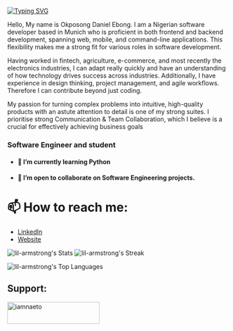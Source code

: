 [![Typing SVG](https://readme-typing-svg.demolab.com?font=Fira+Code&weight=500&size=30&duration=2000&pause=1000&color=64D6F7FF&width=435&height=45&lines=Welcome+to+my+portfolio;I'm+lil-armstrong;Nice+to+meet+you++%F0%9F%91%8B)](https://git.io/typing-svg)

Hello, My name is Okposong Daniel Ebong. I am a Nigerian software developer based in Munich who is proficient in both frontend and backend development, spanning web, mobile, and command-line applications. This flexibility makes me a strong fit for various roles in software development. 

Having worked in fintech, agriculture, e-commerce, and most recently the electronics industries, I can adapt really quickly  and have an understanding of how technology drives success across industries. Additionally, I have experience in design thinking, project management, and agile workflows. Therefore I can contribute beyond just coding.

My passion for turning complex problems into intuitive, high-quality products with an astute attention to detail is one of my strong suites. I prioritise strong Communication & Team Collaboration, which I believe is a crucial for effectively achieving business goals

###  Software Engineer and student
- #### 🌱 I’m currently learning Python
- #### 👯 I’m open to collaborate on Software Engineering projects.

# 📫 How to reach me: 
* [LinkedIn](https://www.linkedin.com/in/lil-armstrong/)
* [Website](https://lil-armstrong.github.io/portfolio)


![lil-armstrong's Stats](https://github-readme-stats.vercel.app/api?username=lil-armstrong&theme=vue-dark&show_icons=true&hide_border=true&count_private=true)
![lil-armstrong's Streak](https://github-readme-streak-stats.herokuapp.com/?user=lil-armstrong&theme=vue-dark&hide_border=true)

![lil-armstrong's Top Languages](https://github-readme-stats.vercel.app/api/top-langs/?username=lil-armstrong&theme=vue-dark&show_icons=true&hide_border=true&layout=compact)<h2 align="left">Support:</h2>

<p><a href="https://www.buymeacoffee.com/lilarmstrong"> <img align="left" src="https://cdn.buymeacoffee.com/buttons/v2/default-yellow.png" height="50" width="210" alt="iamnaeto" /></a></p><br><br><br><br><br>
<!--
**lil-armstrong/lil-armstrong** is a ✨ _special_ ✨ repository because its `README.md` (this file) appears on your GitHub profile.

